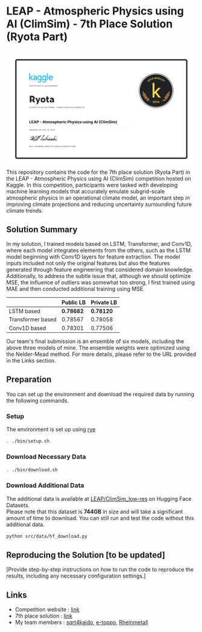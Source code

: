 # LEAP - Atmospheric Physics using AI (ClimSim) - 7th Place Solution (Ryota Part)
![certificate](./appendix/certificate.png)
This repository contains the code for the 7th place solution (Ryota Part) in the LEAP - Atmospheric Physics using AI (ClimSim) competition hosted on Kaggle. In this competition, participants were tasked with developing machine learning models that accurately emulate subgrid-scale atmospheric physics in an operational climate model, an important step in improving climate projections and reducing uncertainty surrounding future climate trends.

## Solution Summary
In my solution, I trained models based on LSTM, Transformer, and Conv1D, where each model integrates elements from the others, such as the LSTM model beginning with Conv1D layers for feature extraction. The model inputs included not only the original features but also the features generated through feature engineering that considered domain knowledge. Additionally, to address the subtle issue that, although we should optimize MSE, the influence of outliers was somewhat too strong, I first trained using MAE and then conducted additional training using MSE.

|  | Public LB | Private LB |
| --- | --- | --- |
| LSTM based | **0.78682** | **0.78120** |
| Transformer based | 0.78567 | 0.78058 |
| Conv1D based | 0.78301 | 0.77506 |

Our team's final submission is an ensemble of six models, including the above three models of mine. The ensemble weights were optimized using the Nelder-Mead method. For more details, please refer to the URL provided in the Links section.

## Preparation
You can set up the environment and download the required data by running the following commands.

### Setup
The environment is set up using [rye](https://rye.astral.sh/)
```sh
. ./bin/setup.sh
```

### Download Necessary Data
```sh
. ./bin/download.sh
```

### Download Additional Data 
The additional data is available at [LEAP/ClimSim_low-res](https://huggingface.co/datasets/LEAP/ClimSim_low-res) on Hugging Face Datasets.\
Please note that this dataset is **744GB** in size and will take a significant amount of time to download. You can still run and test the code without this additional data.
```sh
python src/data/hf_download.py
```

## Reproducing the Solution [to be updated]

[Provide step-by-step instructions on how to run the code to reproduce the results, including any necessary configuration settings.]

## Links
- Competition website : [link](https://www.kaggle.com/c/leap-atmospheric-physics-ai-climsim)
- 7th place solution : [link](https://www.kaggle.com/competitions/leap-atmospheric-physics-ai-climsim/discussion/524111)
- My team members : [sqrt4kaido](https://www.kaggle.com/nomorevotch), [e-toppo](https://www.kaggle.com/masatomatsui), [Rheinmetall](https://www.kaggle.com/rheinmetall)
